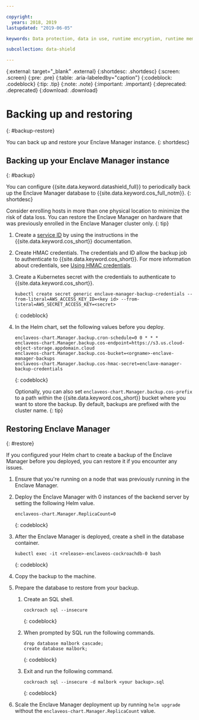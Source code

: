 ```yaml
---

copyright:
  years: 2018, 2019
lastupdated: "2019-06-05"

keywords: Data protection, data in use, runtime encryption, runtime memory encryption, encrypted memory, Intel SGX, software guard extensions, Fortanix runtime encryption

subcollection: data-shield

---
```


{:external: target="_blank" .external}
{:shortdesc: .shortdesc}
{:screen: .screen}
{:pre: .pre}
{:table: .aria-labeledby="caption"}
{:codeblock: .codeblock}
{:tip: .tip}
{:note: .note}
{:important: .important}
{:deprecated: .deprecated}
{:download: .download}


# Backing up and restoring
{: #backup-restore}

You can back up and restore your Enclave Manager instance.
{: shortdesc}


## Backing up your Enclave Manager instance
{: #backup}

You can configure {{site.data.keyword.datashield_full}} to periodically back up the Enclave Manager database to {{site.data.keyword.cos_full_notm}}.
{: shortdesc}

Consider enrolling hosts in more than one physical location to minimize the risk of data loss. You can restore the Enclave Manager on hardware that was previously enrolled in the Enclave Manager cluster only.
{: tip}


1. Create a [service ID](/docs/services/cloud-object-storage?topic=cloud-object-storage-service-credentials) by using the instructions in the {{site.data.keyword.cos_short}} documentation. 

2. Create HMAC credentials. The credentials and ID allow the backup job to authenticate to {{site.data.keyword.cos_short}}. For more information about credentials, see [Using HMAC credentials](/docs/services/cloud-object-storage?topic=cloud-object-storage-hmac).

3. Create a Kubernetes secret with the credentials to authenticate to {{site.data.keyword.cos_short}}.
    
    ```
    kubectl create secret generic enclave-manager-backup-credentials --from-literal=AWS_ACCESS_KEY_ID=<key id> --from-literal=AWS_SECRET_ACCESS_KEY=<secret>
    ```
    {: codeblock}

4. In the Helm chart, set the following values before you deploy.
    
    ```
    enclaveos-chart.Manager.backup.cron-schedule=0 0 * * *
    enclaveos-chart.Manager.backup.cos-endpoint=https://s3.us.cloud-object-storage.appdomain.cloud
    enclaveos-chart.Manager.backup.cos-bucket=<orgname>-enclave-manager-backups
    enclaveos-chart.Manager.backup.cos-hmac-secret=enclave-manager-backup-credentials
    ```
    {: codeblock}

    Optionally, you can also set `enclaveos-chart.Manager.backup.cos-prefix` to a path within the {{site.data.keyword.cos_short}} bucket where you want to store the backup. By default, backups are prefixed with the cluster name.
    {: tip}



## Restoring Enclave Manager
{: #restore}

If you configured your Helm chart to create a backup of the Enclave Manager before you deployed, you can restore it if you encounter any issues.

1. Ensure that you're running on a node that was previously running in the Enclave Manager.

2. Deploy the Enclave Manager with 0 instances of the backend server by setting the following Helm value.

    ```
    enclaveos-chart.Manager.ReplicaCount=0
    ```
    {: codeblock}

3. After the Enclave Manager is deployed, create a shell in the database container.

    ```
    kubectl exec -it <release>-enclaveos-cockroachdb-0 bash
    ```
    {: codeblock}

4. Copy the backup to the machine.

5. Prepare the database to restore from your backup.

    1. Create an SQL shell.

        ```
        cockroach sql --insecure
        ```
        {: codeblock}
    
    2. When prompted by SQL run the following commands.

        ```
        drop database malbork cascade;
        create database malbork;
        ```
        {: codeblock}
    
    3. Exit and run the following command.

        ```
        cockroach sql --insecure -d malbork <your backup>.sql
        ```
        {: codeblock}

6. Scale the Enclave Manager deployment up by running `helm upgrade` without the `enclaveos-chart.Manager.ReplicaCount` value.


